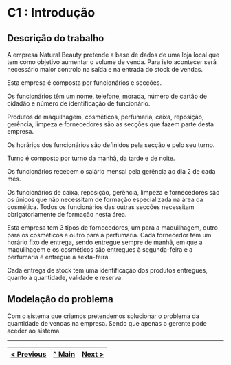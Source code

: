 # C1 : Introdução


## Descrição do trabalho

A empresa Natural Beauty pretende a base de dados de uma loja local que tem como objetivo aumentar o volume de venda. Para isto acontecer será necessário maior controlo na saída e na entrada do stock de vendas. 

Esta empresa é composta por funcionários e secções.

Os funcionários têm um nome, telefone, morada, número de cartão de cidadão e número de identificação de funcionário.

Produtos de maquilhagem, cosméticos, perfumaria, caixa, reposição, gerência, limpeza e fornecedores são as secções que fazem parte desta empresa.  

Os horários dos funcionários são definidos pela secção e pelo seu turno.

Turno é composto por turno da manhã, da tarde e de noite.

Os funcionários recebem o salário mensal pela gerência ao dia 2 de cada mês. 

Os funcionários de caixa, reposição, gerência, limpeza e fornecedores são os únicos que não necessitam de formação especializada na área da cosmética. Todos os funcionários das outras secções necessitam obrigatoriamente de formação nesta área. 

Esta empresa tem 3 tipos de fornecedores, um para a maquilhagem, outro para os cosméticos e outro para a perfumaria. Cada fornecedor tem um horário fixo de entrega, sendo entregue sempre de manhã, em que a maquilhagem e os cosméticos são entregues à segunda-feira e a perfumaria é entregue à sexta-feira.

 Cada entrega de stock tem uma identificação dos produtos entregues, quanto à quantidade, validade e reserva. 


## Modelação do problema

Com o sistema que criamos pretendemos solucionar o problema da quantidade de vendas na empresa. Sendo que apenas o gerente pode aceder ao sistema. 


---
[< Previous](rei00.md) | [^ Main](https://github.com/tcm21-SIBD01/reportSIBD01) | [Next >](rei02.md)
:--- | :---: | ---: 
